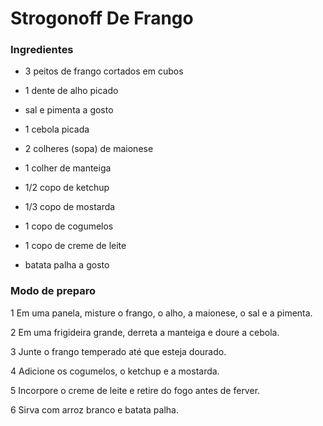 # Strogonoff De Frango 

### Ingredientes 

 - 3 peitos de frango cortados em cubos

 - 1 dente de alho picado

 - sal e pimenta a gosto

 - 1 cebola picada

 - 2 colheres (sopa) de maionese

 - 1 colher de manteiga

 - 1/2 copo de ketchup

 - 1/3 copo de mostarda

 - 1 copo de cogumelos

 - 1 copo de creme de leite

 - batata palha a gosto

### Modo de preparo



1 Em uma panela, misture o frango, o alho, a maionese, o sal e a pimenta.

2 Em uma frigideira grande, derreta a manteiga e doure a cebola.

3 Junte o frango temperado até que esteja dourado.

4 Adicione os cogumelos, o ketchup e a mostarda.

5 Incorpore o creme de leite e retire do fogo antes de ferver.

6 Sirva com arroz branco e batata palha.




